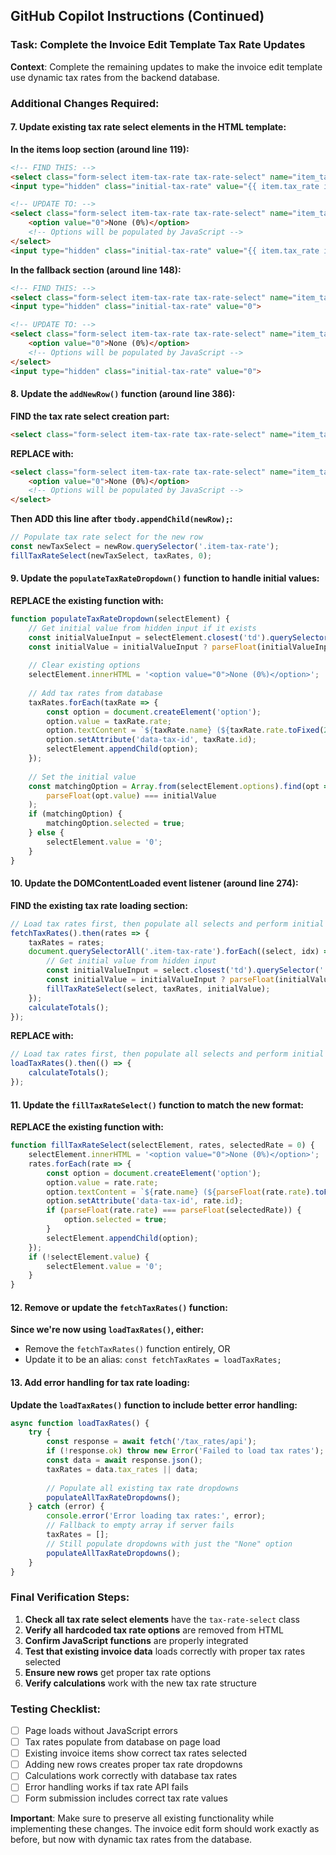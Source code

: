 ## GitHub Copilot Instructions (Continued)

### Task: Complete the Invoice Edit Template Tax Rate Updates

**Context**: Complete the remaining updates to make the invoice edit template use dynamic tax rates from the backend database.

### Additional Changes Required:

#### 7. Update existing tax rate select elements in the HTML template:

**In the items loop section (around line 119):**
```html
<!-- FIND THIS: -->
<select class="form-select item-tax-rate tax-rate-select" name="item_tax_rate_{{ loop.index0 }}" onchange="calculateItemTotal(this)"></select>
<input type="hidden" class="initial-tax-rate" value="{{ item.tax_rate if item.tax_rate is not none else 0 }}">

<!-- UPDATE TO: -->
<select class="form-select item-tax-rate tax-rate-select" name="item_tax_rate_{{ loop.index0 }}" onchange="calculateItemTotal(this)">
    <option value="0">None (0%)</option>
    <!-- Options will be populated by JavaScript -->
</select>
<input type="hidden" class="initial-tax-rate" value="{{ item.tax_rate if item.tax_rate is not none else 0 }}">
```

**In the fallback section (around line 148):**
```html
<!-- FIND THIS: -->
<select class="form-select item-tax-rate tax-rate-select" name="item_tax_rate_0" onchange="calculateItemTotal(this)"></select>
<input type="hidden" class="initial-tax-rate" value="0">

<!-- UPDATE TO: -->
<select class="form-select item-tax-rate tax-rate-select" name="item_tax_rate_0" onchange="calculateItemTotal(this)">
    <option value="0">None (0%)</option>
    <!-- Options will be populated by JavaScript -->
</select>
<input type="hidden" class="initial-tax-rate" value="0">
```

#### 8. Update the `addNewRow()` function (around line 386):

**FIND the tax rate select creation part:**
```html
<select class="form-select item-tax-rate tax-rate-select" name="item_tax_rate_${itemCounter}" onchange="calculateItemTotal(this)"></select>
```

**REPLACE with:**
```html
<select class="form-select item-tax-rate tax-rate-select" name="item_tax_rate_${itemCounter}" onchange="calculateItemTotal(this)">
    <option value="0">None (0%)</option>
    <!-- Options will be populated by JavaScript -->
</select>
```

**Then ADD this line after `tbody.appendChild(newRow);`:**
```javascript
// Populate tax rate select for the new row
const newTaxSelect = newRow.querySelector('.item-tax-rate');
fillTaxRateSelect(newTaxSelect, taxRates, 0);
```

#### 9. Update the `populateTaxRateDropdown()` function to handle initial values:

**REPLACE the existing function with:**
```javascript
function populateTaxRateDropdown(selectElement) {
    // Get initial value from hidden input if it exists
    const initialValueInput = selectElement.closest('td').querySelector('.initial-tax-rate');
    const initialValue = initialValueInput ? parseFloat(initialValueInput.value) : 0;
    
    // Clear existing options
    selectElement.innerHTML = '<option value="0">None (0%)</option>';
    
    // Add tax rates from database
    taxRates.forEach(taxRate => {
        const option = document.createElement('option');
        option.value = taxRate.rate;
        option.textContent = `${taxRate.name} (${taxRate.rate.toFixed(2)}%)`;
        option.setAttribute('data-tax-id', taxRate.id);
        selectElement.appendChild(option);
    });
    
    // Set the initial value
    const matchingOption = Array.from(selectElement.options).find(opt => 
        parseFloat(opt.value) === initialValue
    );
    if (matchingOption) {
        matchingOption.selected = true;
    } else {
        selectElement.value = '0';
    }
}
```

#### 10. Update the DOMContentLoaded event listener (around line 274):

**FIND the existing tax rate loading section:**
```javascript
// Load tax rates first, then populate all selects and perform initial calculation
fetchTaxRates().then(rates => {
    taxRates = rates;
    document.querySelectorAll('.item-tax-rate').forEach((select, idx) => {
        // Get initial value from hidden input
        const initialValueInput = select.closest('td').querySelector('.initial-tax-rate');
        const initialValue = initialValueInput ? parseFloat(initialValueInput.value) : 0;
        fillTaxRateSelect(select, taxRates, initialValue);
    });
    calculateTotals();
});
```

**REPLACE with:**
```javascript
// Load tax rates first, then populate all selects and perform initial calculation
loadTaxRates().then(() => {
    calculateTotals();
});
```

#### 11. Update the `fillTaxRateSelect()` function to match the new format:

**REPLACE the existing function with:**
```javascript
function fillTaxRateSelect(selectElement, rates, selectedRate = 0) {
    selectElement.innerHTML = '<option value="0">None (0%)</option>';
    rates.forEach(rate => {
        const option = document.createElement('option');
        option.value = rate.rate;
        option.textContent = `${rate.name} (${parseFloat(rate.rate).toFixed(2)}%)`;
        option.setAttribute('data-tax-id', rate.id);
        if (parseFloat(rate.rate) === parseFloat(selectedRate)) {
            option.selected = true;
        }
        selectElement.appendChild(option);
    });
    if (!selectElement.value) {
        selectElement.value = '0';
    }
}
```

#### 12. Remove or update the `fetchTaxRates()` function:

**Since we're now using `loadTaxRates()`, either:**
- Remove the `fetchTaxRates()` function entirely, OR
- Update it to be an alias: `const fetchTaxRates = loadTaxRates;`

#### 13. Add error handling for tax rate loading:

**Update the `loadTaxRates()` function to include better error handling:**
```javascript
async function loadTaxRates() {
    try {
        const response = await fetch('/tax_rates/api');
        if (!response.ok) throw new Error('Failed to load tax rates');
        const data = await response.json();
        taxRates = data.tax_rates || data;
        
        // Populate all existing tax rate dropdowns
        populateAllTaxRateDropdowns();
    } catch (error) {
        console.error('Error loading tax rates:', error);
        // Fallback to empty array if server fails
        taxRates = [];
        // Still populate dropdowns with just the "None" option
        populateAllTaxRateDropdowns();
    }
}
```

### Final Verification Steps:

1. **Check all tax rate select elements** have the `tax-rate-select` class
2. **Verify all hardcoded tax rate options** are removed from HTML
3. **Confirm JavaScript functions** are properly integrated
4. **Test that existing invoice data** loads correctly with proper tax rates selected
5. **Ensure new rows** get proper tax rate options
6. **Verify calculations** work with the new tax rate structure

### Testing Checklist:
- [ ] Page loads without JavaScript errors
- [ ] Tax rates populate from database on page load
- [ ] Existing invoice items show correct tax rates selected
- [ ] Adding new rows creates proper tax rate dropdowns
- [ ] Calculations work correctly with database tax rates
- [ ] Error handling works if tax rate API fails
- [ ] Form submission includes correct tax rate values

**Important**: Make sure to preserve all existing functionality while implementing these changes. The invoice edit form should work exactly as before, but now with dynamic tax rates from the database.